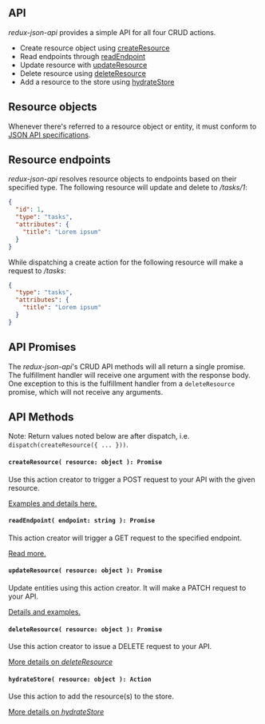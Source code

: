 API
---

_redux-json-api_ provides a simple API for all four CRUD actions.

- Create resource object using [createResource](#createresource-resource-object--promise)
- Read endpoints through [readEndpoint](#readendpoint-endpoint-string--promise)
- Update resource with [updateResource](#updateresource-resource-object--promise)
- Delete resource using [deleteResource](#deleteresource-resource-object--promise)
- Add a resource to the store using [hydrateStore](#hydratestore-resource-object--action)

## Resource objects

Whenever there's referred to a resource object or entity, it must conform to [JSON API specifications](http://jsonapi.org/format/#document-resource-objects).

## Resource endpoints

_redux-json-api_ resolves resource objects to endpoints based on their specified type. The following resource will update and delete to _/tasks/1_:

```json
{
  "id": 1,
  "type": "tasks",
  "attributes": {
    "title": "Lorem ipsum"
  }
}
```

While dispatching a create action for the following resource will make a request to _/tasks_:

```json
{
  "type": "tasks",
  "attributes": {
    "title": "Lorem ipsum"
  }
}
```


## API Promises
The _redux-json-api_'s CRUD API methods will all return a single promise. The fulfillment handler will receive one argument with the response body. One exception to this is the fulfillment handler from a `deleteResource` promise, which will not receive any arguments.


## API Methods

Note: Return values noted below are after dispatch, i.e. `dispatch(createResource({ ... }))`.

#### `createResource( resource: object ): Promise`

Use this action creator to trigger a POST request to your API with the given resource.

[Examples and details here.](apis/createResource.md)

#### `readEndpoint( endpoint: string ): Promise`

This action creator will trigger a GET request to the specified endpoint.

[Read more.](apis/readEndpoint.md)

#### `updateResource( resource: object ): Promise`

Update entities using this action creator. It will make a PATCH request to your API.

[Details and examples.](apis/updateResource.md)

#### `deleteResource( resource: object ): Promise`

Use this action creator to issue a DELETE request to your API.

[More details on _deleteResource_](apis/deleteResource.md)

#### `hydrateStore( resource: object ): Action`

Use this action to add the resource(s) to the store.

[More details on _hydrateStore_](apis/hydrateStore.md)
